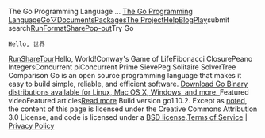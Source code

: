 The Go Programming Language
...
[The Go Programming Language](/)[Go](/)[▽](#)[Documents](/doc/)[Packages](/pkg/)[The Project](/project/)[Help](/help/)[Blog](/blog/)[Play](http://play.golang.org/)submit search[Run]()[Format]()[Share]()[Pop-out]()Try Go

```
Hello, 世界

```

[Run](#)[Share](#)[Tour](//tour.golang.org/)Hello, World!Conway's Game of LifeFibonacci ClosurePeano IntegersConcurrent piConcurrent Prime SievePeg Solitaire SolverTree Comparison
Go is an open source programming language that makes it easy to build
simple, reliable, and efficient software.
[Download Go
Binary distributions available for
Linux, Mac OS X, Windows, and more.
](/dl/)Featured videoFeatured articles[Read more](//blog.golang.org/)
Build version go1.10.2.
Except as [noted](https://developers.google.com/site-policies#restrictions),
the content of this page is licensed under the
Creative Commons Attribution 3.0 License,
and code is licensed under a [BSD license](/LICENSE).[Terms of Service](/doc/tos.html) |
[Privacy Policy](http://www.google.com/intl/en/policies/privacy/)
